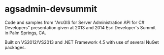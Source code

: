 agsadmin-devsummit
==================

Code and samples from "ArcGIS for Server Administration API for C# Developers" presentation given at 2013 and 2014 Esri Developer's Summit in Palm Springs, CA.

Built on VS2012/VS2013 and .NET Framework 4.5 with use of several NuGet packages.
